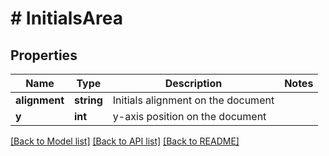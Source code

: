 # # InitialsArea

## Properties

Name | Type | Description | Notes
------------ | ------------- | ------------- | -------------
**alignment** | **string** | Initials alignment on the document |
**y** | **int** | y-axis position on the document |

[[Back to Model list]](../../README.md#models) [[Back to API list]](../../README.md#endpoints) [[Back to README]](../../README.md)
